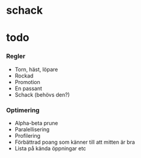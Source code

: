 # schack

# todo
### Regler
* Torn, häst, löpare
* Rockad
* Promotion
* En passant
* Schack (behövs den?)

### Optimering
* Alpha-beta prune
* Paralellisering
* Profilering
* Förbättrad poang som känner till att mitten är bra
* Lista på kända öppningar etc
